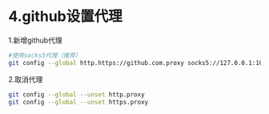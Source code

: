 # 4.github设置代理

1.新增github代理

```bash
#使用socks5代理（推荐）
git config --global http.https://github.com.proxy socks5://127.0.0.1:1080
```

2.取消代理

```bash
git config --global --unset http.proxy 
git config --global --unset https.proxy
```
